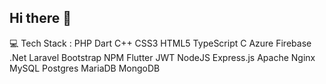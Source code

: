 ## Hi there 👋

💻 Tech Stack :
PHP Dart C++ CSS3 HTML5 TypeScript C Azure Firebase .Net Laravel Bootstrap NPM Flutter JWT NodeJS Express.js Apache Nginx MySQL Postgres MariaDB MongoDB
